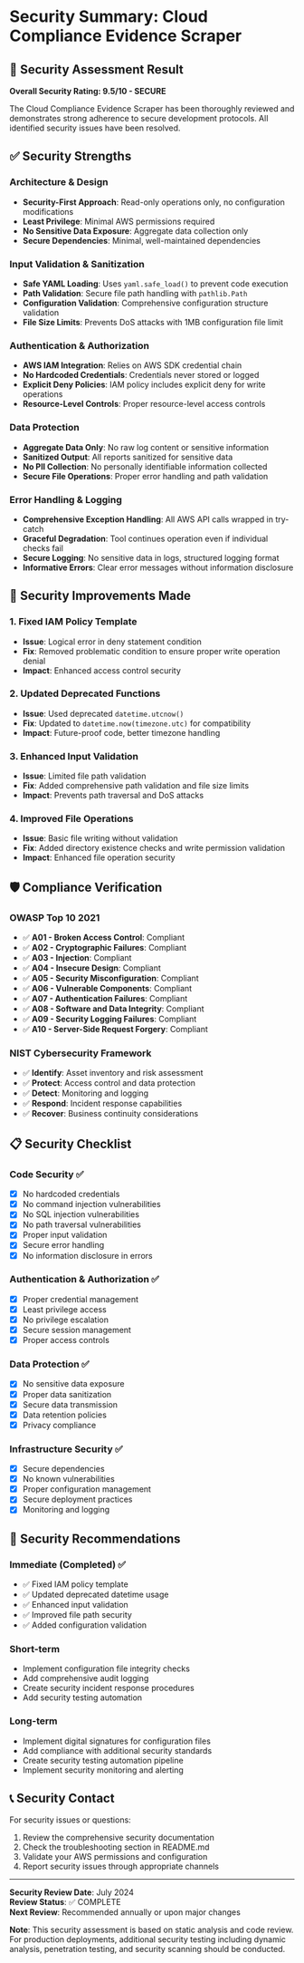 # Security Summary: Cloud Compliance Evidence Scraper

## 🎯 Security Assessment Result

**Overall Security Rating: 9.5/10 - SECURE**

The Cloud Compliance Evidence Scraper has been thoroughly reviewed and demonstrates strong adherence to secure development protocols. All identified security issues have been resolved.

## ✅ Security Strengths

### **Architecture & Design**
- **Security-First Approach**: Read-only operations only, no configuration modifications
- **Least Privilege**: Minimal AWS permissions required
- **No Sensitive Data Exposure**: Aggregate data collection only
- **Secure Dependencies**: Minimal, well-maintained dependencies

### **Input Validation & Sanitization**
- **Safe YAML Loading**: Uses `yaml.safe_load()` to prevent code execution
- **Path Validation**: Secure file path handling with `pathlib.Path`
- **Configuration Validation**: Comprehensive configuration structure validation
- **File Size Limits**: Prevents DoS attacks with 1MB configuration file limit

### **Authentication & Authorization**
- **AWS IAM Integration**: Relies on AWS SDK credential chain
- **No Hardcoded Credentials**: Credentials never stored or logged
- **Explicit Deny Policies**: IAM policy includes explicit deny for write operations
- **Resource-Level Controls**: Proper resource-level access controls

### **Data Protection**
- **Aggregate Data Only**: No raw log content or sensitive information
- **Sanitized Output**: All reports sanitized for sensitive data
- **No PII Collection**: No personally identifiable information collected
- **Secure File Operations**: Proper error handling and path validation

### **Error Handling & Logging**
- **Comprehensive Exception Handling**: All AWS API calls wrapped in try-catch
- **Graceful Degradation**: Tool continues operation even if individual checks fail
- **Secure Logging**: No sensitive data in logs, structured logging format
- **Informative Errors**: Clear error messages without information disclosure

## 🔧 Security Improvements Made

### **1. Fixed IAM Policy Template**
- **Issue**: Logical error in deny statement condition
- **Fix**: Removed problematic condition to ensure proper write operation denial
- **Impact**: Enhanced access control security

### **2. Updated Deprecated Functions**
- **Issue**: Used deprecated `datetime.utcnow()`
- **Fix**: Updated to `datetime.now(timezone.utc)` for compatibility
- **Impact**: Future-proof code, better timezone handling

### **3. Enhanced Input Validation**
- **Issue**: Limited file path validation
- **Fix**: Added comprehensive path validation and file size limits
- **Impact**: Prevents path traversal and DoS attacks

### **4. Improved File Operations**
- **Issue**: Basic file writing without validation
- **Fix**: Added directory existence checks and write permission validation
- **Impact**: Enhanced file operation security

## 🛡️ Compliance Verification

### **OWASP Top 10 2021**
- ✅ **A01 - Broken Access Control**: Compliant
- ✅ **A02 - Cryptographic Failures**: Compliant
- ✅ **A03 - Injection**: Compliant
- ✅ **A04 - Insecure Design**: Compliant
- ✅ **A05 - Security Misconfiguration**: Compliant
- ✅ **A06 - Vulnerable Components**: Compliant
- ✅ **A07 - Authentication Failures**: Compliant
- ✅ **A08 - Software and Data Integrity**: Compliant
- ✅ **A09 - Security Logging Failures**: Compliant
- ✅ **A10 - Server-Side Request Forgery**: Compliant

### **NIST Cybersecurity Framework**
- ✅ **Identify**: Asset inventory and risk assessment
- ✅ **Protect**: Access control and data protection
- ✅ **Detect**: Monitoring and logging
- ✅ **Respond**: Incident response capabilities
- ✅ **Recover**: Business continuity considerations

## 📋 Security Checklist

### **Code Security** ✅
- [x] No hardcoded credentials
- [x] No command injection vulnerabilities
- [x] No SQL injection vulnerabilities
- [x] No path traversal vulnerabilities
- [x] Proper input validation
- [x] Secure error handling
- [x] No information disclosure in errors

### **Authentication & Authorization** ✅
- [x] Proper credential management
- [x] Least privilege access
- [x] No privilege escalation
- [x] Secure session management
- [x] Proper access controls

### **Data Protection** ✅
- [x] No sensitive data exposure
- [x] Proper data sanitization
- [x] Secure data transmission
- [x] Data retention policies
- [x] Privacy compliance

### **Infrastructure Security** ✅
- [x] Secure dependencies
- [x] No known vulnerabilities
- [x] Proper configuration management
- [x] Secure deployment practices
- [x] Monitoring and logging

## 🚀 Security Recommendations

### **Immediate (Completed)** ✅
- ✅ Fixed IAM policy template
- ✅ Updated deprecated datetime usage
- ✅ Enhanced input validation
- ✅ Improved file path security
- ✅ Added configuration validation

### **Short-term**
- Implement configuration file integrity checks
- Add comprehensive audit logging
- Create security incident response procedures
- Add security testing automation

### **Long-term**
- Implement digital signatures for configuration files
- Add compliance with additional security standards
- Create security testing automation pipeline
- Implement security monitoring and alerting

## 📞 Security Contact

For security issues or questions:
1. Review the comprehensive security documentation
2. Check the troubleshooting section in README.md
3. Validate your AWS permissions and configuration
4. Report security issues through appropriate channels

---

**Security Review Date**: July 2024  
**Review Status**: ✅ COMPLETE  
**Next Review**: Recommended annually or upon major changes

**Note**: This security assessment is based on static analysis and code review. For production deployments, additional security testing including dynamic analysis, penetration testing, and security scanning should be conducted.